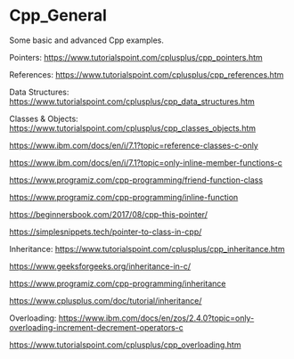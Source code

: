 # Cpp_General
Some basic and advanced Cpp examples. 

Pointers:
https://www.tutorialspoint.com/cplusplus/cpp_pointers.htm


References:
https://www.tutorialspoint.com/cplusplus/cpp_references.htm


Data Structures:
https://www.tutorialspoint.com/cplusplus/cpp_data_structures.htm


Classes & Objects:
https://www.tutorialspoint.com/cplusplus/cpp_classes_objects.htm

https://www.ibm.com/docs/en/i/7.1?topic=reference-classes-c-only

https://www.ibm.com/docs/en/i/7.1?topic=only-inline-member-functions-c

https://www.programiz.com/cpp-programming/friend-function-class

https://www.programiz.com/cpp-programming/inline-function

https://beginnersbook.com/2017/08/cpp-this-pointer/

https://simplesnippets.tech/pointer-to-class-in-cpp/


Inheritance:
https://www.tutorialspoint.com/cplusplus/cpp_inheritance.htm

https://www.geeksforgeeks.org/inheritance-in-c/

https://www.programiz.com/cpp-programming/inheritance

https://www.cplusplus.com/doc/tutorial/inheritance/


Overloading:
https://www.ibm.com/docs/en/zos/2.4.0?topic=only-overloading-increment-decrement-operators-c

https://www.tutorialspoint.com/cplusplus/cpp_overloading.htm





